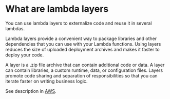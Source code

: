 # What are lambda layers

You can use lambda layers to externalize code and reuse it in several lambdas.

Lambda layers provide a convenient way to package libraries and other dependencies that you can use with your Lambda functions. Using layers reduces the size of uploaded deployment archives and makes it faster to deploy your code.

A layer is a .zip file archive that can contain additional code or data. A layer can contain libraries, a custom runtime, data, or configuration files. Layers promote code sharing and separation of responsibilities so that you can iterate faster on writing business logic.

See description in [AWS](https://docs.aws.amazon.com/lambda/latest/dg/configuration-layers.html).
